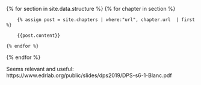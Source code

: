 ---
---
<head>
    <link href="/css/print.css" rel="stylesheet" type="text/css" />
    
</head>

<body>

{% for section in site.data.structure %}
    {% for chapter in section %}
        
        {% assign post = site.chapters | where:"url", chapter.url  | first %}

        {{post.content}}

    {% endfor %}
{% endfor %}

<script src="https://unpkg.com/pagedjs/dist/paged.js"></script>

<script>
let paged = new Previewer();
let flow = paged.preview(DOMContent, ["/css/print.css"], document.body).then((flow) => {
	console.log("Rendered", flow.total, "pages.");
})
</script>

<!-->
Seems relevant and useful: https://www.edrlab.org/public/slides/dps2019/DPS-s6-1-Blanc.pdf
<!-->


</body>